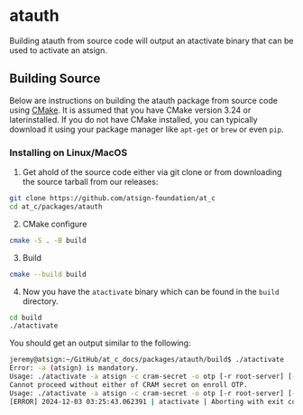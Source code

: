 # atauth

Building atauth from source code will output an atactivate binary that can
be used to activate an atsign.

## Building Source

Below are instructions on building the atauth package from source code using
[CMake](https://cmake.org/). It is assumed that you have CMake version 3.24
or laterinstalled. If you do not have CMake installed, you can typically
download it using your package manager like `apt-get` or `brew` or even `pip`.

### Installing on Linux/MacOS

1. Get ahold of the source code either via git clone or from downloading the
source tarball from our releases:

```sh
git clone https://github.com/atsign-foundation/at_c
cd at_c/packages/atauth
```

2. CMake configure

```sh
cmake -S . -B build
```

3. Build

```sh
cmake --build build
```

4. Now you have the `atactivate` binary which can be found in the `build` directory.

```sh
cd build
./atactivate
```

You should get an output similar to the following:

```sh
jeremy@atsign:~/GitHub/at_c_docs/packages/atauth/build$ ./atactivate 
Error: -a (atsign) is mandatory.
Usage: ./atactivate -a atsign -c cram-secret -o otp [-r root-server] [-p port]
Cannot proceed without either of CRAM secret on enroll OTP.
Usage: ./atactivate -a atsign -c cram-secret -o otp [-r root-server] [-p port]
[ERROR] 2024-12-03 03:25:43.062391 | atactivate | Aborting with exit code: 1
```
